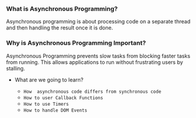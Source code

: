 
### What is Asynchronous Programming?

Asynchronous programming is about processing code on a separate thread and then handling the result once it is done.

### Why is Asynchronous Programming Important?

Asynchronous Programming prevents slow tasks from blocking faster tasks from running. This allows applications to run without frustrating users by stalling.

+ What are we going to learn?

    + `How  asynchronous code differs from synchronous code`
    + `How to user Callback Functions`
    + `How to use Timers`
    + `How to handle DOM Events`
